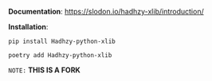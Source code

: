 



**Documentation**: <a href="https://slodon.io/hadhzy-xlib/introduction/" target="_blank">https://slodon.io/hadhzy-xlib/introduction/</a>

**Installation**:
```
pip install Hadhzy-python-xlib

```
```
poetry add Hadhzy-python-xlib
```

`NOTE:` **THIS IS A FORK**
